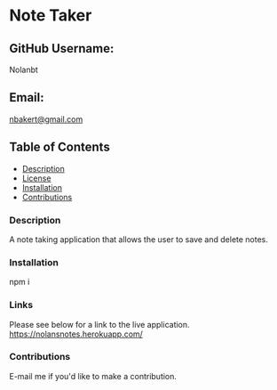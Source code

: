   # Note Taker
  
  ## GitHub Username:
  Nolanbt

  ## Email: 
  nbakert@gmail.com

  ## Table of Contents
  * [Description](###Description)
  * [License](###License)
  * [Installation](###Installation)
  * [Contributions](###Contributions)

  ### Description
  A note taking application that allows the user to save and delete notes.

  ### Installation
  npm i

  ### Links
  Please see below for a link to the live application.
  https://nolansnotes.herokuapp.com/

  ### Contributions
  E-mail me if you'd like to make a contribution.
